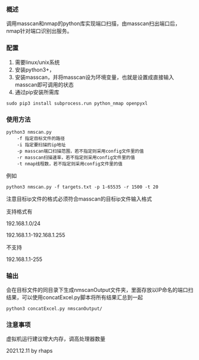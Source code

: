 ### 概述

调用masscan和nmap的python库实现端口扫描，由masscan扫出端口后，nmap针对端口识别出服务。

### 配置

1. 需要linux/unix系统
2. 安装python3+，
3. 安装masscan，并将masscan设为环境变量，也就是设置成直接输入masscan即可调用的状态
4. 通过pip安装所需库

```
sudo pip3 install subprocess.run python_nmap openpyxl
```

 

 

### 使用方法

```
python3 nmscan.py 
	-f 指定目标文件的路径
	-i 指定要扫描的ip地址
	-p masscan端口扫描范围，若不指定则采用config文件里的值
	-r masscan扫描速率，若不指定则采用config文件里的值
	-t nmap线程数，若不指定则采用config文件里的值
```

例如

```
python3 nmscan.py -f targets.txt -p 1-65535 -r 1500 -t 20
```

注意目标ip文件的格式必须符合masscan的目标ip文件输入格式

支持格式有

192.168.1.0/24

192.168.1.1-192.168.1.255

不支持

192.168.1.1-255





### 输出

 会在目标文件的同目录下生成nmscanOutput文件夹，里面存放以IP命名的端口扫结果，可以使用concatExcel.py脚本将所有结果汇总到一起

```
python3 concatExcel.py nmscanOutput/
```



### 注意事项

虚拟机运行建议增大内存，调高处理器数量

2021.12.11 by rhaps

 